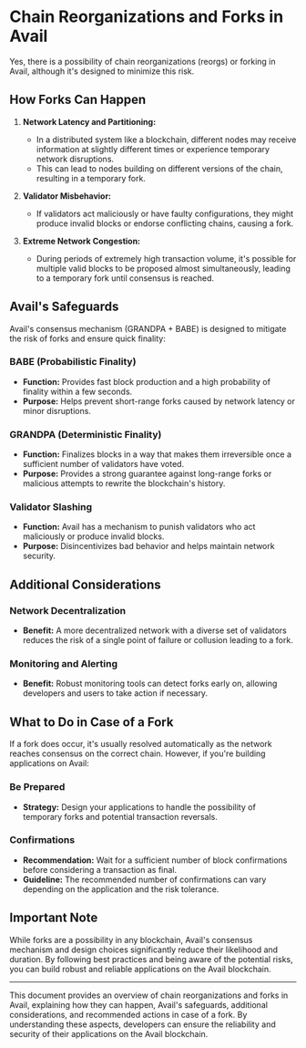 # Chain Reorganizations and Forks in Avail

Yes, there is a possibility of chain reorganizations (reorgs) or forking in Avail, although it's designed to minimize this risk.

## How Forks Can Happen

1. **Network Latency and Partitioning:**
   - In a distributed system like a blockchain, different nodes may receive information at slightly different times or experience temporary network disruptions.
   - This can lead to nodes building on different versions of the chain, resulting in a temporary fork.

2. **Validator Misbehavior:**
   - If validators act maliciously or have faulty configurations, they might produce invalid blocks or endorse conflicting chains, causing a fork.

3. **Extreme Network Congestion:**
   - During periods of extremely high transaction volume, it's possible for multiple valid blocks to be proposed almost simultaneously, leading to a temporary fork until consensus is reached.

## Avail's Safeguards

Avail's consensus mechanism (GRANDPA + BABE) is designed to mitigate the risk of forks and ensure quick finality:

### BABE (Probabilistic Finality)
- **Function:** Provides fast block production and a high probability of finality within a few seconds.
- **Purpose:** Helps prevent short-range forks caused by network latency or minor disruptions.

### GRANDPA (Deterministic Finality)
- **Function:** Finalizes blocks in a way that makes them irreversible once a sufficient number of validators have voted.
- **Purpose:** Provides a strong guarantee against long-range forks or malicious attempts to rewrite the blockchain's history.

### Validator Slashing
- **Function:** Avail has a mechanism to punish validators who act maliciously or produce invalid blocks.
- **Purpose:** Disincentivizes bad behavior and helps maintain network security.

## Additional Considerations

### Network Decentralization
- **Benefit:** A more decentralized network with a diverse set of validators reduces the risk of a single point of failure or collusion leading to a fork.

### Monitoring and Alerting
- **Benefit:** Robust monitoring tools can detect forks early on, allowing developers and users to take action if necessary.

## What to Do in Case of a Fork

If a fork does occur, it's usually resolved automatically as the network reaches consensus on the correct chain. However, if you're building applications on Avail:

### Be Prepared
- **Strategy:** Design your applications to handle the possibility of temporary forks and potential transaction reversals.

### Confirmations
- **Recommendation:** Wait for a sufficient number of block confirmations before considering a transaction as final.
- **Guideline:** The recommended number of confirmations can vary depending on the application and the risk tolerance.

## Important Note

While forks are a possibility in any blockchain, Avail's consensus mechanism and design choices significantly reduce their likelihood and duration. By following best practices and being aware of the potential risks, you can build robust and reliable applications on the Avail blockchain.

---

This document provides an overview of chain reorganizations and forks in Avail, explaining how they can happen, Avail's safeguards, additional considerations, and recommended actions in case of a fork. By understanding these aspects, developers can ensure the reliability and security of their applications on the Avail blockchain.